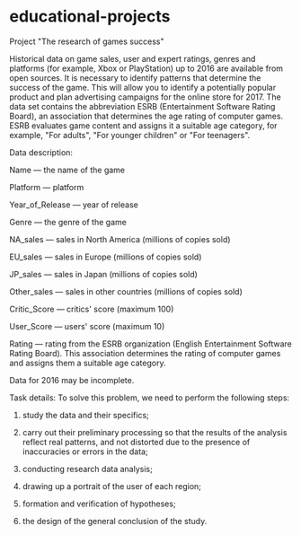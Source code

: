 # educational-projects
Project "The research of games success"

Historical data on game sales, user and expert ratings, genres and platforms (for example, Xbox or PlayStation) up to 2016 are available from open sources. It is necessary to identify patterns that determine the success of the game. This will allow you to identify a potentially popular product and plan advertising campaigns for the online store for 2017. The data set contains the abbreviation ESRB (Entertainment Software Rating Board), an association that determines the age rating of computer games. ESRB evaluates game content and assigns it a suitable age category, for example, "For adults", "For younger children" or "For teenagers".

Data description:

Name — the name of the game

Platform — platform

Year_of_Release — year of release

Genre — the genre of the game

NA_sales — sales in North America (millions of copies sold)

EU_sales — sales in Europe (millions of copies sold)

JP_sales — sales in Japan (millions of copies sold)

Other_sales — sales in other countries (millions of copies sold)

Critic_Score — critics' score (maximum 100)

User_Score — users' score (maximum 10)

Rating — rating from the ESRB organization (English Entertainment Software Rating Board). This association determines the rating of computer games and assigns them a suitable age category.

Data for 2016 may be incomplete.

Task details:
To solve this problem, we need to perform the following steps:

1) study the data and their specifics;

2) carry out their preliminary processing so that the results of the analysis reflect real patterns, and not distorted due to the presence of inaccuracies or errors in the data;

3) conducting research data analysis;

4) drawing up a portrait of the user of each region;

5) formation and verification of hypotheses;

6) the design of the general conclusion of the study.
